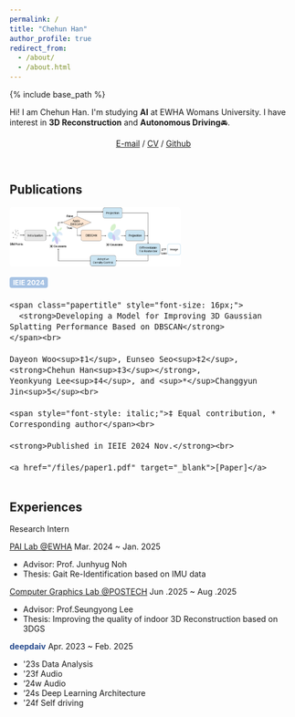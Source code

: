 ```yaml
---
permalink: /
title: "Chehun Han"
author_profile: true
redirect_from: 
  - /about/
  - /about.html
---
```


{% include base_path %}

Hi! I am Chehun Han. I'm studying **AI** at EWHA Womans University. I have interest in **3D Reconstruction** and **Autonomous Driving**🚘.

<p align="center">
  <a href="mailto:chehunhan16@gmail.com">E-mail</a> /
  <a href="/files/cv_0726.pdf" target="_blank">CV</a> /
  <a href="https://github.com/chehun16">Github</a>
</p>


<br>


Publications
------

<div style="display: flex; flex-wrap: wrap; gap: 16px; align-items: flex-start; margin-bottom: 32px;">
  <img src="/images/3dgs.png" alt="3dgs"
       style="width: 300px; max-width: 100%; object-fit: cover; border-radius: 5px; flex-shrink: 0;">

  <div style="font-size: 16px; min-width: 200px; flex: 1;">
    <div style="background-color: #a7c3e4ff; color: white; font-size: 12px; font-weight: bold;
                padding: 2px 6px; border-radius: 4px; display: inline-block; margin-bottom: 4px;">
      IEIE 2024
    </div><br>
    
    <span class="papertitle" style="font-size: 16px;">
      <strong>Developing a Model for Improving 3D Gaussian Splatting Performance Based on DBSCAN</strong>
    </span><br>
    
    Dayeon Woo<sup>‡1</sup>, Eunseo Seo<sup>‡2</sup>, <strong>Chehun Han<sup>‡3</sup></strong>, 
    Yeonkyung Lee<sup>‡4</sup>, and <sup>*</sup>Changgyun Jin<sup>5</sup><br>

    <span style="font-style: italic;">‡ Equal contribution, * Corresponding author</span><br>
    
    <strong>Published in IEIE 2024 Nov.</strong><br>
    
    <a href="/files/paper1.pdf" target="_blank">[Paper]</a>
  </div>
</div>

Experiences
------

Research Intern

[PAI Lab @EWHA](https://pai.ewha.ac.kr/) Mar. 2024 ~ Jan. 2025
- Advisor: Prof. Junhyug Noh
- Thesis: Gait Re-Identification based on IMU data

[Computer Graphics Lab @POSTECH](https://cg.postech.ac.kr/) Jun .2025 ~ Aug .2025
- Advisor: Prof.Seungyong Lee
- Thesis: Improving the quality of indoor 3D Reconstruction based on 3DGS

<a href="https://deepdaiv.oopy.io/" style="color: #264a8e; text-decoration: none;">**deepdaiv**</a> Apr. 2023 ~ Feb. 2025
- '23s Data Analysis
- '23f Audio
- ‘24w Audio
- ‘24s Deep Learning Architecture
- '24f Self driving

